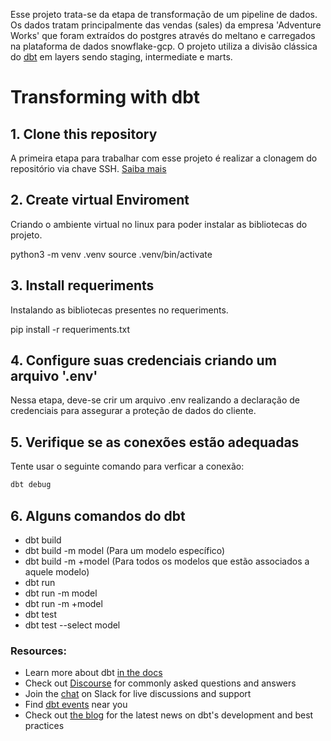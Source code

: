 Esse projeto trata-se da etapa de transformação de um pipeline de dados. Os dados tratam principalmente das vendas (sales) da empresa 'Adventure Works' que foram extraídos do postgres através do meltano e carregados na plataforma de dados snowflake-gcp. O projeto utiliza a divisão clássica do [dbt](https://docs.getdbt.com/docs/build/documentation) em layers sendo staging, intermediate e marts. 

# Transforming with dbt
## 1. Clone this repository

A primeira etapa para trabalhar com esse projeto é realizar a clonagem do repositório via chave SSH. [Saiba mais](https://docs.github.com/en/authentication/connecting-to-github-with-ssh/generating-a-new-ssh-key-and-adding-it-to-the-ssh-agent)


## 2. Create virtual Enviroment

Criando o ambiente virtual no linux para poder instalar as bibliotecas do projeto.

python3 -m venv .venv
source .venv/bin/activate

## 3. Install requeriments

Instalando as bibliotecas presentes no requeriments.

pip install -r requeriments.txt


## 4. Configure suas credenciais criando um arquivo '.env'

Nessa etapa, deve-se crir um arquivo .env realizando a declaração de credenciais para assegurar a proteção de dados do cliente. 


## 5. Verifique se as conexões estão adequadas

Tente usar o seguinte comando para verficar a conexão: 

```bash
dbt debug
```

## 6. Alguns comandos do dbt
- dbt build
- dbt build -m model (Para um modelo específico)
- dbt build -m +model (Para todos os modelos que estão associados a aquele modelo)
- dbt run
- dbt run -m model
- dbt run -m +model 
- dbt test
- dbt test --select model


### Resources:
- Learn more about dbt [in the docs](https://docs.getdbt.com/docs/introduction)
- Check out [Discourse](https://discourse.getdbt.com/) for commonly asked questions and answers
- Join the [chat](https://community.getdbt.com/) on Slack for live discussions and support
- Find [dbt events](https://events.getdbt.com) near you
- Check out [the blog](https://blog.getdbt.com/) for the latest news on dbt's development and best practices
